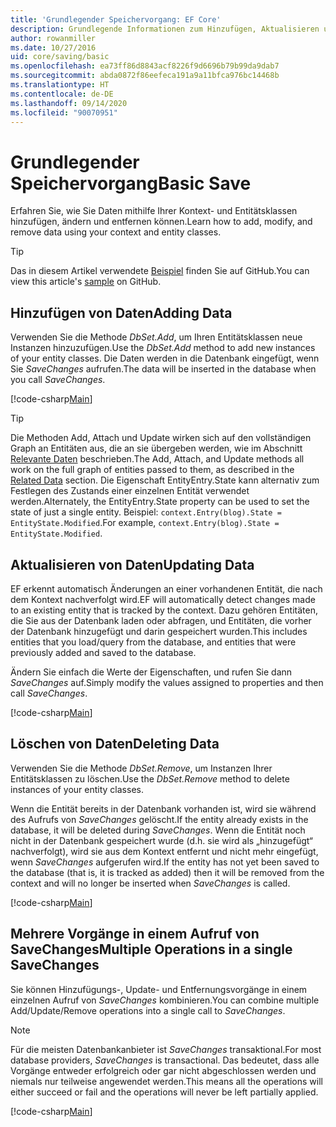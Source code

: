 ```yaml
---
title: 'Grundlegender Speichervorgang: EF Core'
description: Grundlegende Informationen zum Hinzufügen, Aktualisieren und Entfernen von Daten mit Entity Framework Core
author: rowanmiller
ms.date: 10/27/2016
uid: core/saving/basic
ms.openlocfilehash: ea73ff86d8843acf8226f9d6696b79b99da9dab7
ms.sourcegitcommit: abda0872f86eefeca191a9a11bfca976bc14468b
ms.translationtype: HT
ms.contentlocale: de-DE
ms.lasthandoff: 09/14/2020
ms.locfileid: "90070951"
---
```

# <a name="basic-save"></a><span data-ttu-id="facf2-103">Grundlegender Speichervorgang</span><span class="sxs-lookup"><span data-stu-id="facf2-103">Basic Save</span></span>

<span data-ttu-id="facf2-104">Erfahren Sie, wie Sie Daten mithilfe Ihrer Kontext- und Entitätsklassen hinzufügen, ändern und entfernen können.</span><span class="sxs-lookup"><span data-stu-id="facf2-104">Learn how to add, modify, and remove data using your context and entity classes.</span></span>

> [!TIP]  
> <span data-ttu-id="facf2-105">Das in diesem Artikel verwendete [Beispiel](https://github.com/dotnet/EntityFramework.Docs/tree/master/samples/core/Saving/Basics/) finden Sie auf GitHub.</span><span class="sxs-lookup"><span data-stu-id="facf2-105">You can view this article's [sample](https://github.com/dotnet/EntityFramework.Docs/tree/master/samples/core/Saving/Basics/) on GitHub.</span></span>

## <a name="adding-data"></a><span data-ttu-id="facf2-106">Hinzufügen von Daten</span><span class="sxs-lookup"><span data-stu-id="facf2-106">Adding Data</span></span>

<span data-ttu-id="facf2-107">Verwenden Sie die Methode *DbSet.Add*, um Ihren Entitätsklassen neue Instanzen hinzuzufügen.</span><span class="sxs-lookup"><span data-stu-id="facf2-107">Use the *DbSet.Add* method to add new instances of your entity classes.</span></span> <span data-ttu-id="facf2-108">Die Daten werden in die Datenbank eingefügt, wenn Sie *SaveChanges* aufrufen.</span><span class="sxs-lookup"><span data-stu-id="facf2-108">The data will be inserted in the database when you call *SaveChanges*.</span></span>

[!code-csharp[Main](../../../samples/core/Saving/Basics/Sample.cs#Add)]

> [!TIP]  
> <span data-ttu-id="facf2-109">Die Methoden Add, Attach und Update wirken sich auf den vollständigen Graph an Entitäten aus, die an sie übergeben werden, wie im Abschnitt [Relevante Daten](xref:core/saving/related-data) beschrieben.</span><span class="sxs-lookup"><span data-stu-id="facf2-109">The Add, Attach, and Update methods all work on the full graph of entities passed to them, as described in the [Related Data](xref:core/saving/related-data) section.</span></span> <span data-ttu-id="facf2-110">Die Eigenschaft EntityEntry.State kann alternativ zum Festlegen des Zustands einer einzelnen Entität verwendet werden.</span><span class="sxs-lookup"><span data-stu-id="facf2-110">Alternately, the EntityEntry.State property can be used to set the state of just a single entity.</span></span> <span data-ttu-id="facf2-111">Beispiel: `context.Entry(blog).State = EntityState.Modified`.</span><span class="sxs-lookup"><span data-stu-id="facf2-111">For example, `context.Entry(blog).State = EntityState.Modified`.</span></span>

## <a name="updating-data"></a><span data-ttu-id="facf2-112">Aktualisieren von Daten</span><span class="sxs-lookup"><span data-stu-id="facf2-112">Updating Data</span></span>

<span data-ttu-id="facf2-113">EF erkennt automatisch Änderungen an einer vorhandenen Entität, die nach dem Kontext nachverfolgt wird.</span><span class="sxs-lookup"><span data-stu-id="facf2-113">EF will automatically detect changes made to an existing entity that is tracked by the context.</span></span> <span data-ttu-id="facf2-114">Dazu gehören Entitäten, die Sie aus der Datenbank laden oder abfragen, und Entitäten, die vorher der Datenbank hinzugefügt und darin gespeichert wurden.</span><span class="sxs-lookup"><span data-stu-id="facf2-114">This includes entities that you load/query from the database, and entities that were previously added and saved to the database.</span></span>

<span data-ttu-id="facf2-115">Ändern Sie einfach die Werte der Eigenschaften, und rufen Sie dann *SaveChanges* auf.</span><span class="sxs-lookup"><span data-stu-id="facf2-115">Simply modify the values assigned to properties and then call *SaveChanges*.</span></span>

[!code-csharp[Main](../../../samples/core/Saving/Basics/Sample.cs#Update)]

## <a name="deleting-data"></a><span data-ttu-id="facf2-116">Löschen von Daten</span><span class="sxs-lookup"><span data-stu-id="facf2-116">Deleting Data</span></span>

<span data-ttu-id="facf2-117">Verwenden Sie die Methode *DbSet.Remove*, um Instanzen Ihrer Entitätsklassen zu löschen.</span><span class="sxs-lookup"><span data-stu-id="facf2-117">Use the *DbSet.Remove* method to delete instances of your entity classes.</span></span>

<span data-ttu-id="facf2-118">Wenn die Entität bereits in der Datenbank vorhanden ist, wird sie während des Aufrufs von *SaveChanges* gelöscht.</span><span class="sxs-lookup"><span data-stu-id="facf2-118">If the entity already exists in the database, it will be deleted during *SaveChanges*.</span></span> <span data-ttu-id="facf2-119">Wenn die Entität noch nicht in der Datenbank gespeichert wurde (d.h. sie wird als „hinzugefügt“ nachverfolgt), wird sie aus dem Kontext entfernt und nicht mehr eingefügt, wenn *SaveChanges* aufgerufen wird.</span><span class="sxs-lookup"><span data-stu-id="facf2-119">If the entity has not yet been saved to the database (that is, it is tracked as added) then it will be removed from the context and will no longer be inserted when *SaveChanges* is called.</span></span>

[!code-csharp[Main](../../../samples/core/Saving/Basics/Sample.cs#Remove)]

## <a name="multiple-operations-in-a-single-savechanges"></a><span data-ttu-id="facf2-120">Mehrere Vorgänge in einem Aufruf von SaveChanges</span><span class="sxs-lookup"><span data-stu-id="facf2-120">Multiple Operations in a single SaveChanges</span></span>

<span data-ttu-id="facf2-121">Sie können Hinzufügungs-, Update- und Entfernungsvorgänge in einem einzelnen Aufruf von *SaveChanges* kombinieren.</span><span class="sxs-lookup"><span data-stu-id="facf2-121">You can combine multiple Add/Update/Remove operations into a single call to *SaveChanges*.</span></span>

> [!NOTE]  
> <span data-ttu-id="facf2-122">Für die meisten Datenbankanbieter ist *SaveChanges* transaktional.</span><span class="sxs-lookup"><span data-stu-id="facf2-122">For most database providers, *SaveChanges* is transactional.</span></span> <span data-ttu-id="facf2-123">Das bedeutet, dass alle Vorgänge entweder erfolgreich oder gar nicht abgeschlossen werden und niemals nur teilweise angewendet werden.</span><span class="sxs-lookup"><span data-stu-id="facf2-123">This means  all the operations will either succeed or fail and the operations will never be left partially applied.</span></span>

[!code-csharp[Main](../../../samples/core/Saving/Basics/Sample.cs#MultipleOperations)]
